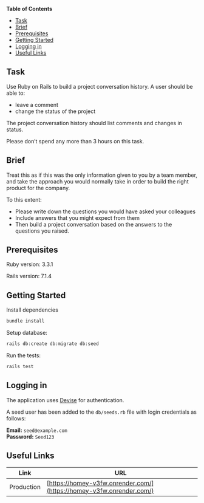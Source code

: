 **Table of Contents**

- [Task](#task)
- [Brief](#brief)
- [Prerequisites](#prerequisites)
- [Getting Started](#getting-started)
- [Logging in](#logging-in)
- [Useful Links](#useful-links)

## Task

Use Ruby on Rails to build a project conversation history. A user should be able to:

- leave a comment
- change the status of the project

The project conversation history should list comments and changes in status.

Please don’t spend any more than 3 hours on this task.

## Brief

Treat this as if this was the only information given to you by a team member, and take the approach you would normally take in order to build the right product for the company.

To this extent:

- Please write down the questions you would have asked your colleagues
- Include answers that you might expect from them
- Then build a project conversation based on the answers to the questions you raised.

## Prerequisites

Ruby version: 3.3.1

Rails version: 7.1.4

## Getting Started

Install dependencies

```bash
bundle install
```

Setup database:

```bash
rails db:create db:migrate db:seed
```

Run the tests:

```bash
rails test
```

## Logging in

The application uses [Devise](https://github.com/heartcombo/devise) for authentication.

A seed user has been added to the `db/seeds.rb` file with login credentials as follows:

**Email:** `seed@example.com`  
**Password:** `Seed123`

## Useful Links

| Link       | URL                                                                  |
| ---------- | -------------------------------------------------------------------- |
| Production | [https://homey-v3fw.onrender.com/](https://homey-v3fw.onrender.com/) |
